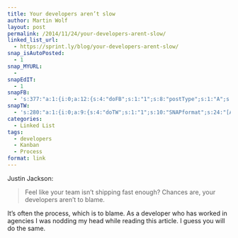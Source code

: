 ```yaml
---
title: Your developers aren’t slow
author: Martin Wolf
layout: post
permalink: /2014/11/24/your-developers-arent-slow/
linked_list_url:
  - https://sprint.ly/blog/your-developers-arent-slow/
snap_isAutoPosted:
  - 1
snap_MYURL:
  - 
snapEdIT:
  - 1
snapFB:
  - 's:377:"a:1:{i:0;a:12:{s:4:"doFB";s:1:"1";s:8:"postType";s:1:"A";s:10:"AttachPost";s:1:"2";s:10:"SNAPformat";s:35:"New post on MartinWolf.org: %TITLE%";s:9:"isAutoImg";s:1:"A";s:8:"imgToUse";s:0:"";s:9:"isAutoURL";s:1:"A";s:8:"urlToUse";s:0:"";s:11:"isPrePosted";s:1:"1";s:8:"isPosted";s:1:"1";s:4:"pgID";s:31:"711305895599362_801458599917424";s:5:"pDate";s:19:"2014-11-24 15:46:13";}}";'
snapTW:
  - 's:280:"a:1:{i:0;a:9:{s:4:"doTW";s:1:"1";s:10:"SNAPformat";s:24:"[Article] %TITLE%: %URL%";s:8:"attchImg";s:1:"0";s:9:"isAutoImg";s:1:"A";s:8:"imgToUse";s:0:"";s:11:"isPrePosted";s:1:"1";s:8:"isPosted";s:1:"1";s:4:"pgID";s:18:"536909247045701632";s:5:"pDate";s:19:"2014-11-24 15:48:34";}}";'
categories:
  - Linked List
tags:
  - developers
  - Kanban
  - Process
format: link
---
```

<p class="linked-list-quote-author">
  Justin Jackson:
</p>

> Feel like your team isn’t shipping fast enough? Chances are, your developers aren’t to blame.

It&#8217;s often the process, which is to blame. As a developer who has worked in agencies I was nodding my head while reading this article. I guess you will do the same.